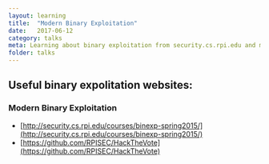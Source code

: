 ```yaml
---
layout: learning
title:  "Modern Binary Exploitation"
date:   2017-06-12
category: talks
meta: Learning about binary exploitation from security.cs.rpi.edu and more
folder: talks 
---
```

## Useful binary expolitation websites:
### Modern Binary Exploitation ###
* [http://security.cs.rpi.edu/courses/binexp-spring2015/](http://security.cs.rpi.edu/courses/binexp-spring2015/)
* [https://github.com/RPISEC/HackTheVote](https://github.com/RPISEC/HackTheVote)
